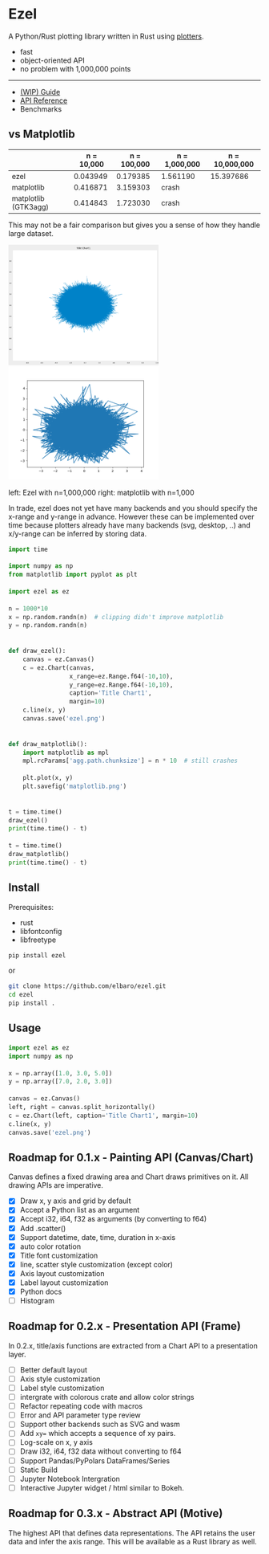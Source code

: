 # Ezel

A Python/Rust plotting library written in Rust using [plotters](https://github.com/38/plotters).

- fast
- object-oriented API
- no problem with 1,000,000 points

---

- [(WIP) Guide](https://elbaro.github.io/ezel/guide)
- [API Reference](https://elbaro.github.io/ezel/api)
- Benchmarks

## vs Matplotlib

|                      | n = 10,000 | n = 100,000 | n = 1,000,000  | n = 10,000,000 |
|----------------------|------------|-------------|----------------| -------------- |
| ezel                 | 0.043949   | 0.179385    | 1.561190       | 15.397686      |
| matplotlib           | 0.416871   | 3.159303    | crash          |                |
| matplotlib (GTK3agg) | 0.414843   | 1.723030    | crash          |                |

This may not be a fair comparison but gives you a sense of how they handle large dataset.

<img src="https://github.com/elbaro/ezel/raw/main/screenshots/ezel.png" class="galleryItem" width=300px /><img src="https://github.com/elbaro/ezel/raw/main/screenshots/matplotlib.png" class="galleryItem" width=300px />

left: Ezel with n=1,000,000
right: matplotlib with n=1,000

In trade, ezel does not yet have many backends and you should specify the x-range and y-range in advance.
However these can be implemented over time because plotters already have many backends (svg, desktop, ..) and x/y-range can be inferred by storing data.

```py
import time

import numpy as np
from matplotlib import pyplot as plt

import ezel as ez

n = 1000*10
x = np.random.randn(n)  # clipping didn't improve matplotlib
y = np.random.randn(n)


def draw_ezel():
    canvas = ez.Canvas()
    c = ez.Chart(canvas,
                 x_range=ez.Range.f64(-10,10),
                 y_range=ez.Range.f64(-10,10),
                 caption='Title Chart1',
                 margin=10)
    c.line(x, y)
    canvas.save('ezel.png')


def draw_matplotlib():
    import matplotlib as mpl
    mpl.rcParams['agg.path.chunksize'] = n * 10  # still crashes

    plt.plot(x, y)
    plt.savefig('matplotlib.png')


t = time.time()
draw_ezel()
print(time.time() - t)

t = time.time()
draw_matplotlib()
print(time.time() - t)
```

## Install

Prerequisites:
- rust
- libfontconfig
- libfreetype

```sh
pip install ezel
```

or

```sh
git clone https://github.com/elbaro/ezel.git
cd ezel
pip install .
```

## Usage
```py
import ezel as ez
import numpy as np

x = np.array([1.0, 3.0, 5.0])
y = np.array([7.0, 2.0, 3.0])

canvas = ez.Canvas()
left, right = canvas.split_horizontally()
c = ez.Chart(left, caption='Title Chart1', margin=10)
c.line(x, y)
canvas.save('ezel.png')
```


## Roadmap for 0.1.x - Painting API (Canvas/Chart)
Canvas defines a fixed drawing area and Chart draws primitives on it.
All drawing APIs are imperative.

- [x] Draw x, y axis and grid by default
- [x] Accept a Python list as an argument
- [x] Accept i32, i64, f32 as arguments (by converting to f64)
- [x] Add .scatter()
- [x] Support datetime, date, time, duration in x-axis
- [x] auto color rotation
- [x] Title font customization
- [x] line, scatter style customization (except color)
- [x] Axis layout customization
- [x] Label layout customization
- [x] Python docs
- [ ] Histogram

## Roadmap for 0.2.x - Presentation API (Frame)
In 0.2.x, title/axis functions are extracted from a Chart API to a presentation layer.

- [ ] Better default layout
- [ ] Axis style customization
- [ ] Label style customization
- [ ] intergrate with colorous crate and allow color strings
- [ ] Refactor repeating code with macros
- [ ] Error and API parameter type review
- [ ] Support other backends such as SVG and wasm
- [ ] Add `xy=` which accepts a sequence of xy pairs.
- [ ] Log-scale on x, y axis
- [ ] Draw i32, i64, f32 data without converting to f64
- [ ] Support Pandas/PyPolars DataFrames/Series
- [ ] Static Build
- [ ] Jupyter Notebook Intergration
- [ ] Interactive Jupyter widget / html similar to Bokeh.

## Roadmap for 0.3.x - Abstract API (Motive)
The highest API that defines data representations.
The API retains the user data and infer the axis range.
This will be available as a Rust library as well.
